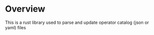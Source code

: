 # Overview

This is a rust library used to parse and update operator catalog (json or yaml) files 

